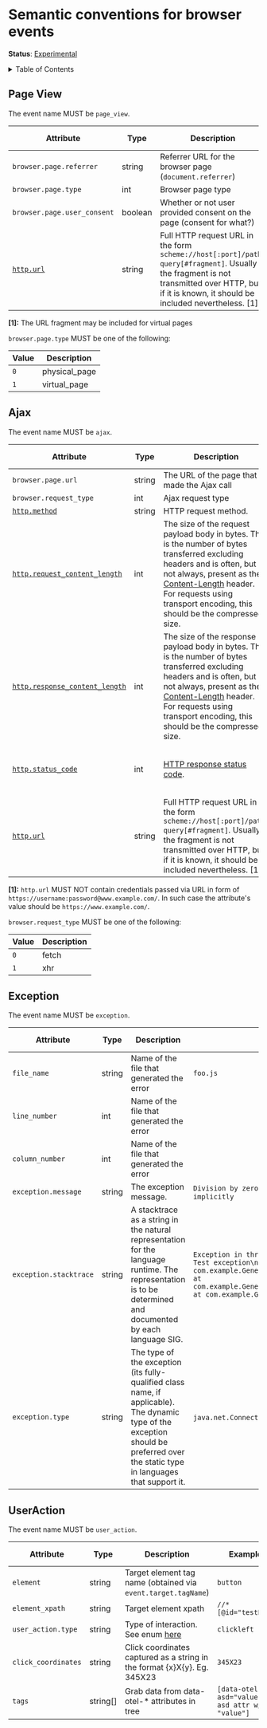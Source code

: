 # Semantic conventions for browser events

**Status**: [Experimental](../../document-status.md)


<details>
<summary>Table of Contents</summary>
<!-- Re-generate TOC with `markdown-toc --no-first-h1 -i` -->

<!-- toc -->

- [Page View](#page-view)
- [Ajax](#ajax)
- [Exception](#exception)
- [UserAction](#useraction)

<!-- tocstop -->

</details>

## Page View

<!-- semconv browser.page_view -->
The event name MUST be `page_view`.

| Attribute  | Type | Description  | Examples  | Requirement Level |
|---|---|---|---|---|
| `browser.page.referrer` | string | Referrer URL for the browser page (`document.referrer`) | `https://en.wikipedia.org/wiki/Main_Page` | Recommended |
| `browser.page.type` | int | Browser page type | `0` | Required |
| `browser.page.user_consent` | boolean | Whether or not user provided consent on the page (consent for what?) |  | Recommended |
| [`http.url`](../../../trace/semantic_conventions/http.md) | string | Full HTTP request URL in the form `scheme://host[:port]/path?query[#fragment]`. Usually the fragment is not transmitted over HTTP, but if it is known, it should be included nevertheless. [1] | `https://en.wikipedia.org/wiki/Main_Page`; `https://en.wikipedia.org/wiki/Main_Page#foo` | Required |

**[1]:** The URL fragment may be included for virtual pages

`browser.page.type` MUST be one of the following:

| Value  | Description |
|---|---|
| `0` | physical_page |
| `1` | virtual_page |
<!-- endsemconv -->

## Ajax

<!-- semconv browser.ajax -->
The event name MUST be `ajax`.

| Attribute  | Type | Description  | Examples  | Requirement Level |
|---|---|---|---|---|
| `browser.page.url` | string | The URL of the page that made the Ajax call | `https://en.wikipedia.org/wiki/Main_Page` | Recommended |
| `browser.request_type` | int | Ajax request type | `0` | Required |
| [`http.method`](../../../trace/semantic_conventions/http.md) | string | HTTP request method. | `GET`; `POST`; `HEAD` | Required |
| [`http.request_content_length`](../../../trace/semantic_conventions/http.md) | int | The size of the request payload body in bytes. This is the number of bytes transferred excluding headers and is often, but not always, present as the [Content-Length](https://www.rfc-editor.org/rfc/rfc9110.html#field.content-length) header. For requests using transport encoding, this should be the compressed size. | `3495` | Recommended |
| [`http.response_content_length`](../../../trace/semantic_conventions/http.md) | int | The size of the response payload body in bytes. This is the number of bytes transferred excluding headers and is often, but not always, present as the [Content-Length](https://www.rfc-editor.org/rfc/rfc9110.html#field.content-length) header. For requests using transport encoding, this should be the compressed size. | `3495` | Recommended |
| [`http.status_code`](../../../trace/semantic_conventions/http.md) | int | [HTTP response status code](https://tools.ietf.org/html/rfc7231#section-6). | `200` | Conditionally Required: If and only if one was received/sent. |
| [`http.url`](../../../trace/semantic_conventions/http.md) | string | Full HTTP request URL in the form `scheme://host[:port]/path?query[#fragment]`. Usually the fragment is not transmitted over HTTP, but if it is known, it should be included nevertheless. [1] | `https://www.foo.bar/search?q=OpenTelemetry#SemConv` | Required |

**[1]:** `http.url` MUST NOT contain credentials passed via URL in form of `https://username:password@www.example.com/`. In such case the attribute's value should be `https://www.example.com/`.

`browser.request_type` MUST be one of the following:

| Value  | Description |
|---|---|
| `0` | fetch |
| `1` | xhr |
<!-- endsemconv -->

## Exception

<!-- semconv browser.exception -->
The event name MUST be `exception`.

| Attribute  | Type | Description  | Examples  | Requirement Level |
|---|---|---|---|---|
| `file_name` | string | Name of the file that generated the error | `foo.js` | Recommended |
| `line_number` | int | Name of the file that generated the error |  | Recommended |
| `column_number` | int | Name of the file that generated the error |  | Recommended |
| `exception.message` | string | The exception message. | `Division by zero`; `Can't convert 'int' object to str implicitly` | Recommended |
| `exception.stacktrace` | string | A stacktrace as a string in the natural representation for the language runtime. The representation is to be determined and documented by each language SIG. | `Exception in thread "main" java.lang.RuntimeException: Test exception\n at com.example.GenerateTrace.methodB(GenerateTrace.java:13)\n at com.example.GenerateTrace.methodA(GenerateTrace.java:9)\n at com.example.GenerateTrace.main(GenerateTrace.java:5)` | Recommended |
| `exception.type` | string | The type of the exception (its fully-qualified class name, if applicable). The dynamic type of the exception should be preferred over the static type in languages that support it. | `java.net.ConnectException`; `OSError` | Recommended |
<!-- endsemconv -->

## UserAction

<!-- semconv browser.user_action -->
The event name MUST be `user_action`.

| Attribute  | Type | Description  | Examples  | Requirement Level |
|---|---|---|---|---|
| `element` | string | Target element tag name (obtained via `event.target.tagName`) | `button` | Recommended |
| `element_xpath` | string | Target element xpath | `//*[@id="testBtn"]` | Recommended |
| `user_action.type` | string | Type of interaction. See enum [here](https://github.com/microsoft/ApplicationInsights-JS/blob/941ec2e4dbd017b8450f2b17c60088ead1e6c428/extensions/applicationinsights-clickanalytics-js/src/Enums.ts) | `clickleft` | Recommended |
| `click_coordinates` | string | Click coordinates captured as a string in the format {x}X{y}.  Eg. 345X23 | `345X23` | Recommended |
| `tags` | string[] | Grab data from data-otel-* attributes in tree | `[data-otel-asd="value" -> asd attr w/ "value"]` | Recommended |
<!-- endsemconv -->
